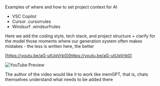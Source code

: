 <!--
date: 2024-12-17T23:31:52
-->

Examples of where and how to set project context for AI
- VSC Copilot
- Cursor .cursorrules
- Windsurf .windsurfrules

Here we add the coding style, tech stack, and project structure + clarify for the model those moments where our generation system often makes mistakes - the less is written here, the better


[https://youtu.be/aG-utUqVrb0](https://youtu.be/aG-utUqVrb0)

![YouTube Preview](https://img.youtube.com/vi/aG-utUqVrb0/mqdefault.jpg)



The author of the video would like it to work like memGPT, that is, chats themselves understand what needs to be added there